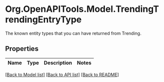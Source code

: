 # Org.OpenAPITools.Model.TrendingTrendingEntryType
The known entity types that you can have returned from Trending.

## Properties

Name | Type | Description | Notes
------------ | ------------- | ------------- | -------------

[[Back to Model list]](../README.md#documentation-for-models) [[Back to API list]](../README.md#documentation-for-api-endpoints) [[Back to README]](../README.md)

